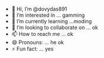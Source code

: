 - 👋 Hi, I’m @dovydas891
- 👀 I’m interested in ... gamming
- 🌱 I’m currently learning ...moding
- 💞️ I’m looking to collaborate on ... ok
- 📫 How to reach me ... ok
- 😄 Pronouns: ... he ok
- ⚡ Fun fact: ... yes

<!---
dovydas891/dovydas891 is a ✨ special ✨ repository because its `README.md` (this file) appears on your GitHub profile.
You can click the Preview link to take a look at your changes.
--->
